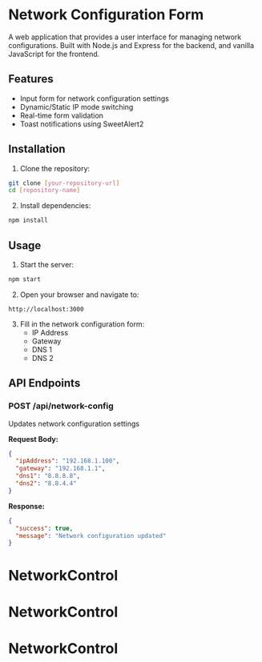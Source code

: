 # Network Configuration Form

A web application that provides a user interface for managing network configurations. 
Built with Node.js and Express for the backend, and vanilla JavaScript for the frontend.

## Features

- Input form for network configuration settings
- Dynamic/Static IP mode switching
- Real-time form validation
- Toast notifications using SweetAlert2

## Installation

1. Clone the repository:
```bash
git clone [your-repository-url]
cd [repository-name]
```

2. Install dependencies:
```bash
npm install
```

## Usage

1. Start the server:
```bash
npm start
```

2. Open your browser and navigate to:
```
http://localhost:3000
```

3. Fill in the network configuration form:
   - IP Address
   - Gateway
   - DNS 1
   - DNS 2

## API Endpoints

### POST /api/network-config
Updates network configuration settings

**Request Body:**
```json
{
  "ipAddress": "192.168.1.100",
  "gateway": "192.168.1.1",
  "dns1": "8.8.8.8",
  "dns2": "8.8.4.4"
}
```

**Response:**
```json
{
  "success": true,
  "message": "Network configuration updated"
}
```
# NetworkControl
# NetworkControl
# NetworkControl
